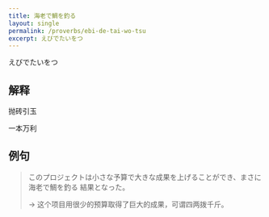 ```yaml
---
title: 海老で鯛を釣る
layout: single
permalink: /proverbs/ebi-de-tai-wo-tsu
excerpt: えびでたいをつ
---
```


えびでたいをつ

## 解释

抛砖引玉

一本万利

## 例句

> このプロジェクトは小さな予算で大きな成果を上げることができ、まさに 海老で鯛を釣る 結果となった。
>
> → 这个项目用很少的预算取得了巨大的成果，可谓四两拨千斤。

